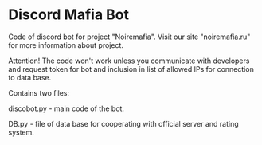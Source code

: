 # Discord Mafia Bot

Code of discord bot for project "Noiremafia". Visit our site "noiremafia.ru" for more information about project.

Attention! The code won't work unless you communicate with developers and request token for bot and inclusion in list of allowed IPs for connection to data base.

Contains two files:

discobot.py - main code of the bot.

DB.py - file of data base for cooperating with official server and rating system.
